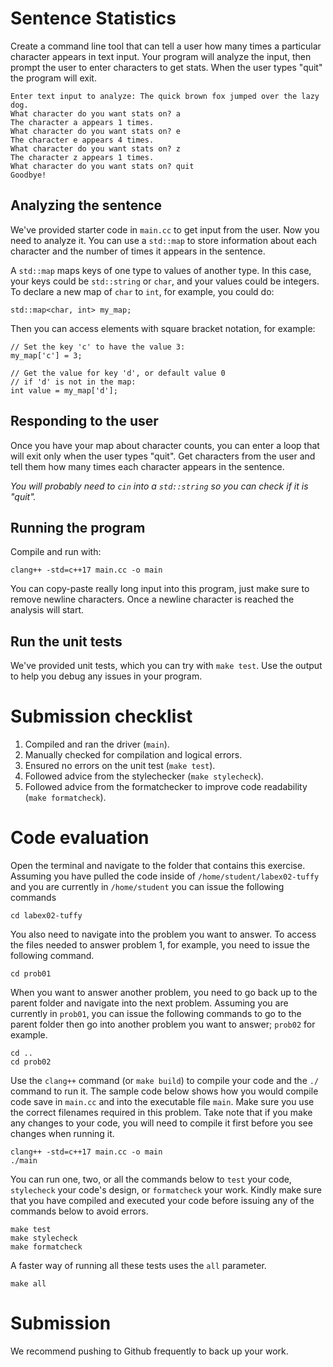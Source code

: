 # Sentence Statistics

Create a command line tool that can tell a user how many times a particular character appears in text input. Your program will analyze the input, then prompt the user to enter characters to get stats. When the user types "quit" the program will exit.

```
Enter text input to analyze: The quick brown fox jumped over the lazy dog.
What character do you want stats on? a
The character a appears 1 times.
What character do you want stats on? e
The character e appears 4 times.
What character do you want stats on? z
The character z appears 1 times.
What character do you want stats on? quit
Goodbye!
```

## Analyzing the sentence

We've provided starter code in `main.cc` to get input from the user. Now you need to analyze it. You can use a ``std::map`` to store information about each character and the number of times it appears in the sentence.

A ``std::map`` maps keys of one type to values of another type. In this case, your keys could be ``std::string`` or ``char``, and your values could be integers. To declare a new map of ``char`` to ``int``, for example, you could do:

```
std::map<char, int> my_map;
```

Then you can access elements with square bracket notation, for example:

```
// Set the key 'c' to have the value 3:
my_map['c'] = 3;

// Get the value for key 'd', or default value 0
// if 'd' is not in the map:
int value = my_map['d'];
```

## Responding to the user

Once you have your map about character counts, you can enter a loop that will exit only when the user types "quit". Get characters from the user and tell them how many times each character appears in the sentence.

*You will probably need to ``cin`` into a ``std::string`` so you can check if it is "quit".*

## Running the program

Compile and run with:

```
clang++ -std=c++17 main.cc -o main
```

You can copy-paste really long input into this program, just make sure to remove newline characters. Once a newline character is reached the analysis will start.

## Run the unit tests

We've provided unit tests, which you can try with ``make test``. Use the output to help you debug any issues in your program.

# Submission checklist
1. Compiled and ran the driver (`main`).
1. Manually checked for compilation and logical errors.
1. Ensured no errors on the unit test (`make test`).
1. Followed advice from the stylechecker (`make stylecheck`).
1. Followed advice from the formatchecker to improve code readability (`make formatcheck`).

# Code evaluation
Open the terminal and navigate to the folder that contains this exercise. Assuming you have pulled the code inside of `/home/student/labex02-tuffy` and you are currently in `/home/student` you can issue the following commands

```
cd labex02-tuffy
```

You also need to navigate into the problem you want to answer. To access the files needed to answer problem 1, for example, you need to issue the following command.

```
cd prob01
```

When you want to answer another problem, you need to go back up to the parent folder and navigate into the next problem. Assuming you are currently in `prob01`, you can issue the following commands to go to the parent folder then go into another problem you want to answer; `prob02` for example.

```
cd ..
cd prob02
```

Use the `clang++` command (or ``make build``) to compile your code and the `./` command to run it. The sample code below shows how you would compile code save in `main.cc` and into the executable file `main`. Make sure you use the correct filenames required in this problem.  Take note that if you make any changes to your code, you will need to compile it first before you see changes when running it.

```
clang++ -std=c++17 main.cc -o main
./main
```

You can run one, two, or all the commands below to `test` your code, `stylecheck` your code's design, or `formatcheck` your work. Kindly make sure that you have compiled and executed your code before issuing any of the commands below to avoid errors.

```
make test
make stylecheck
make formatcheck
```

A faster way of running all these tests uses the `all` parameter.

```
make all
```

# Submission

We recommend pushing to Github frequently to back up your work.
